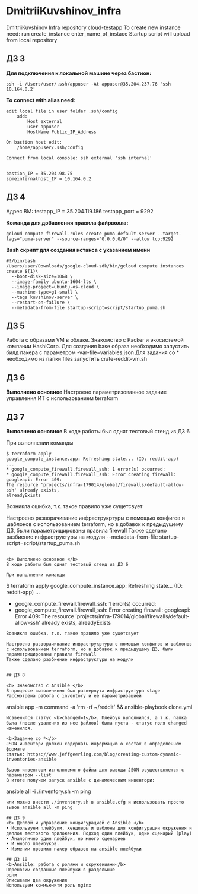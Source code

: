 # DmitriiKuvshinov_infra
DmitriiKuvshinov Infra repository
cloud-testapp
To create new instance need: run create_instance enter_name_of_instace
Startup script will upload from local repository

## ДЗ 3

<b> Для подключения к локальной машине через бастион:</b>

```
ssh -i /Users/user/.ssh/appuser -At appuser@35.204.237.76 'ssh 10.164.0.2'
```
<b> To connect with alias need: </b>
```
edit local file in user folder .ssh/config
	add:
		Host external
		user appuser
		HostName Public_IP_Address

On bastion host edit:
	/home/appuser/.ssh/config

Connect from local console: ssh external 'ssh internal'


bastion_IP = 35.204.98.75
someinternalhost_IP = 10.164.0.2
```
## ДЗ 4
Адрес ВМ:
testapp_IP = 35.204.119.186
testapp_port = 9292


<b> Команда для добавления правила файрволла:</b>
```
gcloud compute firewall-rules create puma-default-server --target-tags="puma-server" --source-ranges="0.0.0.0/0" --allow tcp:9292
```

<b> Bash скрипт для создания истанса с указанием имени </b>

```
#!/bin/bash
/Users/user/Downloads/google-cloud-sdk/bin/gcloud compute instances create ${1}\
  --boot-disk-size=10GB \
  --image-family ubuntu-1604-lts \
  --image-project=ubuntu-os-cloud \
  --machine-type=g1-small \
  --tags kuvshinov-server \
  --restart-on-failure \
  --metadata-from-file startup-script=script/startup_puma.sh
```
## ДЗ 5
Работа с образами VM в облаке. Знакомство с Packer и экосистемой компании HashiCorp.
Для создания base образа необходимо запустить билд пакера с параметром -var-file=variables.json
Для задания со * необходимо из папки files запустить crate-reddit-vm.sh

## ДЗ 6
<b> Выполнено основное </b>
Настроено параметризованное задание управления ИТ с использованием terraform

## ДЗ 7

<b> Выполнено основное </b>
В ходе работы был однят тестовый стенд из ДЗ 6

При выполнении команды 
```
$ terraform apply
google_compute_instance.app: Refreshing state... (ID: reddit-app)
...
* google_compute_firewall.firewall_ssh: 1 error(s) occurred:
* google_compute_firewall.firewall_ssh: Error creating firewall: googleapi: Error 409:
The resource 'projects/infra-179014/global/firewalls/default-allow-ssh' already exists,
alreadyExists
```
Возникла ошибка, т.к. такое правило уже сущетсвует

Настроено разворачивание инфраструкртуры с помощью конфигов и шаблонов с использованием terraform, но в добавок к предыдущему ДЗ, были параметрищированы правила firewall
Также сделано разбиение инфраструктуры на модули
  --metadata-from-file startup-script=script/startup_puma.sh
```

<b> Выполнено основное </b>
В ходе работы был однят тестовый стенд из ДЗ 6

При выполнении команды 
```
$ terraform apply
google_compute_instance.app: Refreshing state... (ID: reddit-app)
...
* google_compute_firewall.firewall_ssh: 1 error(s) occurred:
* google_compute_firewall.firewall_ssh: Error creating firewall: googleapi: Error 409:
The resource 'projects/infra-179014/global/firewalls/default-allow-ssh' already exists,
alreadyExists
```
Возникла ошибка, т.к. такое правило уже сущетсвует

Настроено разворачивание инфраструкртуры с помощью конфигов и шаблонов с использованием terraform, но в добавок к предыдущему ДЗ, были параметрищированы правила firewall
Также сделано разбиение инфраструктуры на модули


## ДЗ 8

<b> Знакомство с Ansible </b>
В процессе выполениния был развернута инфраструктура stage
Рассмотрена работа с inventory и ее параметризацией

```
ansible app -m command -a 'rm -rf ~/reddit' && ansible-playbook clone.yml
```
Исзвенился статус <b>changed=1</b>. Плейбук выполнился, а т.к. папка была (после удаления из нее файлов) была пуста - статус поля changed изменился.

<b>Задание со *</b>
JSON инвентори должен содержать информацию о хостах в определенном формате
статья: https://www.jeffgeerling.com/blog/creating-custom-dynamic-inventories-ansible

Вызов инвентори исполняемого файла для вывода JSON осуществляется с параметром --list
В итоге получем запуск ansible с динамеческим инвентори: 
```
ansible all -i ./inventory.sh -m ping
```
или можно внести ./inventory.sh в ansible.cfg и использовать просто вызов ansible all -m ping

## ДЗ 9
<b> Деплой и управление конфигурацией с Ansible </b>
• Используем плейбуки, хендлеры и шаблоны для конфигурации окружения и деплоя тестового приложения. Подход один плейбук, один сценарий (play)
• Аналогично один плейбук, но много сценариев
• И много плейбуков.
• Изменим провижн пакер образов на ansible плейбуки

## ДЗ 10
<b>Ansible: работа с ролями и окружениями</b>
Переносим созданные плейбуки в раздельные
роли
Описываем два окружения
Используем коммьюнити роль nginx
